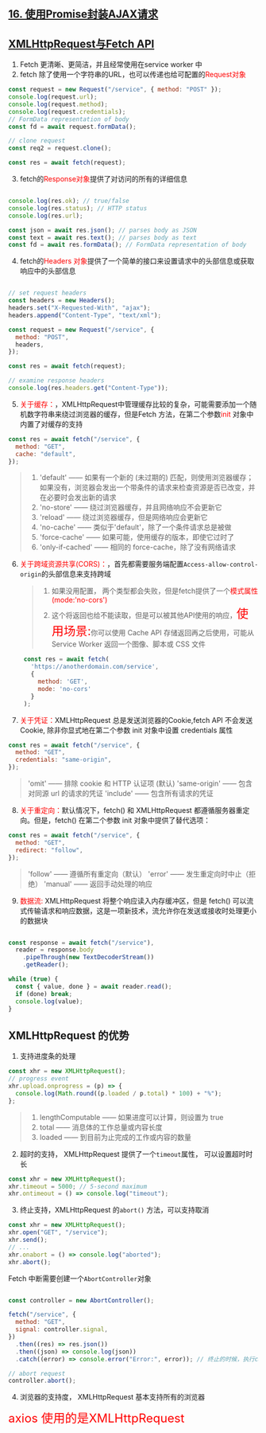 ## [16. 使用Promise封装AJAX请求](https://www.yuque.com/cuggz/interview/pkg93q#qKn6Y)

## [XMLHttpRequest与Fetch API](https://mp.weixin.qq.com/s/7bg4ShhDOpbnHel67wcitQ)

1. Fetch 更清晰、更简洁，并且经常使用在service worker 中
2. fetch 除了使用一个字符串的URL，也可以传递也给可配置的<font color="red">Request对象</font>
```javascript
const request = new Request("/service", { method: "POST" });
console.log(request.url);
console.log(request.method);
console.log(request.credentials);
// FormData representation of body
const fd = await request.formData();

// clone request
const req2 = request.clone();

const res = await fetch(request);
```
3. fetch的<font color="red">Response对象</font>提供了对访问的所有的详细信息
```javascript

console.log(res.ok); // true/false
console.log(res.status); // HTTP status
console.log(res.url);

const json = await res.json(); // parses body as JSON
const text = await res.text(); // parses body as text
const fd = await res.formData(); // FormData representation of body
```
4.  fetch的<font color="red">Headers 对象</font>提供了一个简单的接口来设置请求中的头部信息或获取响应中的头部信息
```javascript

// set request headers
const headers = new Headers();
headers.set("X-Requested-With", "ajax");
headers.append("Content-Type", "text/xml");

const request = new Request("/service", {
  method: "POST",
  headers,
});

const res = await fetch(request);

// examine response headers
console.log(res.headers.get("Content-Type"));
```
5. <font color="red">关于缓存：</font>，XMLHttpRequest中管理缓存比较的复杂，可能需要添加一个随机数字符串来绕过浏览器的缓存，但是Fetch 方法，在第二个参数<font color="red">init</font> 对象中内置了对缓存的支持
```javascript
const res = await fetch("/service", {
  method: "GET",
  cache: "default",
});
```
>1. 'default' —— 如果有一个新的 (未过期的) 匹配，则使用浏览器缓存；如果没有，浏览器会发出一个带条件的请求来检查资源是否已改变，并在必要时会发出新的请求
>2. 'no-store' —— 绕过浏览器缓存，并且网络响应不会更新它
>3. 'reload' —— 绕过浏览器缓存，但是网络响应会更新它
>4. 'no-cache' —— 类似于'default'，除了一个条件请求总是被做
>5. 'force-cache' —— 如果可能，使用缓存的版本，即使它过时了
>7. 'only-if-cached' —— 相同的 force-cache，除了没有网络请求

6. <font color="red">关于跨域资源共享(CORS)：</font>，首先都需要服务端配置`Access-allow-control-origin`的头部信息来支持跨域
   > 1. 如果没用配置， 两个类型都会失败，但是fetch提供了一个<font color="red">模式属性(mode:'no-cors')</font>
   > 2. 这个将返回也给不能读取，但是可以被其他API使用的响应，<font color="red" size=5>使用场景:</font>你可以使用 Cache API 存储返回再之后使用，可能从 Service Worker 返回一个图像、脚本或 CSS 文件

   ```javascript
    const res = await fetch(
      'https://anotherdomain.com/service', 
      {
        method: 'GET',
        mode: 'no-cors'
      }
    );
   ```
  7.  <font color="red">关于凭证：</font>XMLHttpRequest 总是发送浏览器的Cookie,fetch API 不会发送Cookie, 除非你显式地在第二个参数 init 对象中设置 credentials 属性
  ```javascript
  const res = await fetch("/service", {
    method: "GET",
    credentials: "same-origin",
  });
  ```
> 'omit'  —— 排除 cookie 和 HTTP 认证项 (默认)
> 'same-origin'  —— 包含对同源 url 的请求的凭证
> 'include'  —— 包含所有请求的凭证
8.  <font color="red">关于重定向：</font>默认情况下，fetch() 和 XMLHttpRequest 都遵循服务器重定向。但是，fetch() 在第二个参数 init 对象中提供了替代选项：
  ```javascript
  const res = await fetch("/service", {
    method: "GET",
    redirect: "follow",
  });
  ```
> 'follow' —— 遵循所有重定向（默认）
> 'error' —— 发生重定向时中止（拒绝）
> 'manual' —— 返回手动处理的响应
9.  <font color="red">数据流: </font>XMLHttpRequest 将整个响应读入内存缓冲区，但是 fetch() 可以流式传输请求和响应数据，这是一项新技术，流允许你在发送或接收时处理更小的数据块
```javascript

const response = await fetch("/service"),
  reader = response.body
    .pipeThrough(new TextDecoderStream())
    .getReader();

while (true) {
  const { value, done } = await reader.read();
  if (done) break;
  console.log(value);
}
```

## XMLHttpRequest 的优势
1. 支持进度条的处理
```javascript
const xhr = new XMLHttpRequest();
// progress event
xhr.upload.onprogress = (p) => {
  console.log(Math.round((p.loaded / p.total) * 100) + "%");
};
```
> 1. lengthComputable —— 如果进度可以计算，则设置为 true
> 2. total —— 消息体的工作总量或内容长度
> 3. loaded —— 到目前为止完成的工作或内容的数量

2. 超时的支持， XMLHttpRequest 提供了一个`timeout`属性， 可以设置超时时长
```javascript
const xhr = new XMLHttpRequest();
xhr.timeout = 5000; // 5-second maximum
xhr.ontimeout = () => console.log("timeout");
```
3. 终止支持，XMLHttpRequest 的`abort()` 方法，可以支持取消
```javascript
const xhr = new XMLHttpRequest();
xhr.open("GET", "/service");
xhr.send();
// ...
xhr.onabort = () => console.log("aborted");
xhr.abort();
```
Fetch 中断需要创建一个`AbortController`对象
```javascript

const controller = new AbortController();

fetch("/service", {
  method: "GET",
  signal: controller.signal,
})
  .then((res) => res.json())
  .then((json) => console.log(json))
  .catch((error) => console.error("Error:", error)); // 终止的时候，执行catch

// abort request
controller.abort(); 
```
4. 浏览器的支持度， XMLHttpRequest 基本支持所有的浏览器

<font size=5 color="red">axios 使用的是XMLHttpRequest</font>
